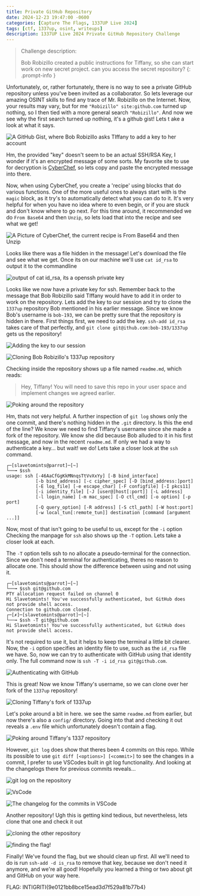 ```yaml
---
title: Private GitHub Repository 
date: 2024-12-23 19:47:00 -0600
categories: [Capture The Flags, 1337UP Live 2024]
tags: [ctf, 1337up, osint, writeups]
description: 1337UP Live 2024 Private GitHub Repository Challenge
---
```


> Challenge description:
> 
> Bob Robizillo created a public instructions for Tiffany, so she can start work on new secret project. can you access the secret repository?
{: .prompt-info }

Unfortunately, or, rather fortunately, there is no way to see a private GitHub repository unless you've been invited as a collaborator. So lets leverage our amazing OSINT skills to find any trace of Mr. Robizillo on the Internet. Now, your results may vary, but for me `"Robizillo" site:github.com` turned up nothing, so I then tied with a more general search `"Robizillo"`. And now we see why the first search turned up nothing, it's a github gist! Lets t ake a look at what it says.

![A GitHub Gist, where Bob Robizillo asks TIffany to add a key to her account](/assets/img/1337up-2024/private-github-repository/image1.png)

Hm, the provided "key" doesn't seem to be an actual SSH/RSA Key, I wonder if it's an encrypted message of some sorts. My favorite site to use for decryption is [CyberChef](https://gchq.github.io/CyberChef/), so lets copy and paste the encrypted message into there. 

Now, when using CyberChef, you create a 'recipe' using blocks that do various functions. One of the more useful ones to always start with is the `magic` block, as it try's to automatically detect what you can do to it. It's very helpful for when you have no idea where to even begin, or if you are stuck and don't know where to go next. For this time around, it recommended we do `From Base64` and then `Unzip`, so lets load that into the recipe and see what we get!

![A Picture of CyberChef, the current recipe is From Base64 and then Unzip](/assets/img/1337up-2024/private-github-repository/image2.png)

Looks like there was a file hidden in the message! Let's download the file and see what we get. Once its on our machine we'll use `cat id_rsa` to output it to the commandline

![output of cat id_rsa, its a openssh private key](/assets/img/1337up-2024/private-github-repository/image3.png)

Looks like we now have a private key for ssh. Remember back to the message that Bob Robizillo said TIffany would have to add it in order to work on the repository. Lets add the key to our session and try to clone the `1337up` repository Bob mentioned in his earlier message. Since we know Bob's username is `bob-193`, we can be pretty sure that the repository is hidden in there. First things first, we need to add the key. `ssh-add id_rsa` takes care of that perfectly, and `git clone git@ithub.com:bob-193/1337up` gets us the repository!

![Adding the key to our session](/assets/img/1337up-2024/private-github-repository/image4.png)

![Cloning Bob Robizillo's 1337up repository](/assets/img/1337up-2024/private-github-repository/image5.png)

Checking inside the repository shows up a file named `readme.md`, which reads:

> Hey, Tiffany! You will need to save this repo in your user space and implement changes we agreed earlier.

![Poking around the repository](/assets/img/1337up-2024/private-github-repository/image6.png)

Hm, thats not very helpful. A further inspection of `git log` shows only the one commit, and there's nothing hidden in the `.git` directory. Is this the end of the line? We know we need to find Tiffany's username since she made a fork of the repository. We know she did because Bob alluded to it in his first message, and now in the recent `readme.md`. If only we had a way to authenticate a key... but wait! we do! Lets take a closer look at the `ssh` command.

```terminal
┌─[slavetomints@parrot]─[~]
└──╼ $ssh 
usage: ssh [-46AaCfGgKkMNnqsTtVvXxYy] [-B bind_interface]
           [-b bind_address] [-c cipher_spec] [-D [bind_address:]port]
           [-E log_file] [-e escape_char] [-F configfile] [-I pkcs11]
           [-i identity_file] [-J [user@]host[:port]] [-L address]
           [-l login_name] [-m mac_spec] [-O ctl_cmd] [-o option] [-p port]
           [-Q query_option] [-R address] [-S ctl_path] [-W host:port]
           [-w local_tun[:remote_tun]] destination [command [argument ...]]
```

Now, most of that isn't going to be useful to us, except for the `-i` option Checking the manpage for `ssh` also shows up the `-T` option. Lets take a closer look at each.

The `-T` option tells ssh to no allocate a pseudo-terminal for the connection. Since we don't need a terminal for authenticating, theres no reason to allocate one. This should show the difference between using and not using it.

```terminal
┌─[slavetomints@parrot]─[~]
└──╼ $ssh git@github.com
PTY allocation request failed on channel 0
Hi Slavetomints! You've successfully authenticated, but GitHub does not provide shell access.
Connection to github.com closed.
┌─[✗]─[slavetomints@parrot]─[~]
└──╼ $ssh -T git@github.com
Hi Slavetomints! You've successfully authenticated, but GitHub does not provide shell access.
```

It's not required to use it, but it helps to keep the terminal a little bit clearer. Now, the `-i` option specifies an identity file to use, such as the `id_rsa` file we have. So, now we can try to authenticate with GitHub using that identity only. The full command now is `ssh -T -i id_rsa git@github.com`.

![Authenticating with GitHub](/assets/img/1337up-2024/private-github-repository/image7.png)

This is great! Now we know Tiffany's username, so we can clone over her fork of the `1337up` repository!

![Cloning Tiffany's fork of 1337up](/assets/img/1337up-2024/private-github-repository/image8.png)

Let's poke around a bit in here. we see the same `readme.md` from earlier, but now there's also a `config/` directory. Going into that and checking it out reveals a `.env` file which unfortunately doesn't contain a flag. 

![Poking around Tiffany's 1337 repository](/assets/img/1337up-2024/private-github-repository/image9.png)

However, `git log` does show that theres been 4 commits on this repo. While its possible to use `git diff [<options>] [<commit>]` to see the changes in a commit, I prefer to use VSCodes built in git log functionality. And looking at the changelogs there for previous commits reveals...

![git log on the repository](/assets/img/1337up-2024/private-github-repository/image10.png)

![VsCode](/assets/img/1337up-2024/private-github-repository/image11.png)

![The changelog for the commits in VSCode](/assets/img/1337up-2024/private-github-repository/image12.png)

Another repository! Ugh this is getting kind tedious, but nevertheless, lets clone that one and check it out

![cloning the other repository](/assets/img/1337up-2024/private-github-repository/image13.png)

![finding the flag!](/assets/img/1337up-2024/private-github-repository/image14.png)

Finally! We've found the flag, but we should clean up first. All we'll need to do is run `ssh-add -d is_rsa` to remove that key, because we don't need it anymore, and we're all good! Hopefully you learned a thing or two about git and GitHub on your way here.

FLAG: INTIGRITI{9e0121bb8bce15ead3d7f529a81b77b4}
